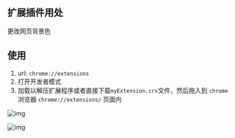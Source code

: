 ## 扩展插件用处

更改网页背景色

## 使用

1. url: `chrome://extensions`
2. 打开开发者模式
3. 加载以解压扩展程序或者直接下载`myExtension.crx`文件，然后拖入到 `chrome` 浏览器 `chrome://extensions/` 页面内

![img](https://cdn.nlark.com/yuque/0/2022/png/2932776/1661491913276-50a1198d-a8dd-4f36-b6e7-32b04642eb17.png)

![img](https://cdn.nlark.com/yuque/0/2022/png/2932776/1661492163106-e18ee39c-fec6-4d8c-9314-78458f6a93cc.png)
